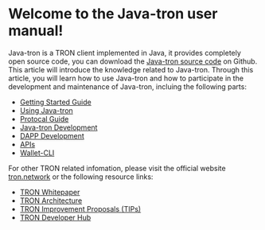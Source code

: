 # Welcome to the Java-tron user manual!

Java-tron is a TRON client implemented in Java, it provides completely open source code, you can download the [Java-tron source code](https://github.com/tronprotocol/java-tron) on Github. This article will introduce the knowledge related to Java-tron. Through this article, you will learn how to use Java-tron and how to participate in the development and maintenance of Java-tron, incluing the following parts:


* [Getting Started Guide](/documentation-en/getting_started/getting_started_with_javatron/)
* [Using Java-tron](/documentation-en/using_javatron/installing_javatron/)
* [Protocal Guide](/documentation-en/introduction/dpos/)
* [Java-tron Development](/documentation-en/developers/java-tron/)
* [DAPP Development](/documentation-en/contracts/compiler/)
* [APIs](/documentation-en/api/http/)
* [Wallet-CLI](/documentation-en/clients/wallet-cli/)


For other TRON related infomation, please visit the official website [tron.network](https://tron.network/index?lng=en) or the following resource links:

* [TRON Whitepaper](https://tron.network/static/doc/white_paper_v_2_0.pdf)
* [TRON Architecture](https://coin.top/pdf/Architecture/Design_Book_of_TRON_Architecture1.4.pdf)
* [TRON Improvement Proposals (TIPs)](https://github.com/tronprotocol/tips)
* [TRON Developer Hub](https://developers.tron.network/docs)


